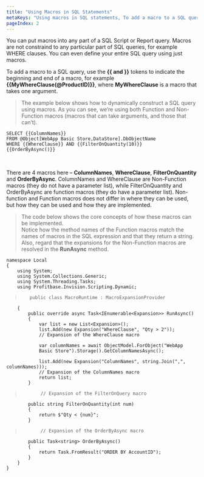 ```yaml
---
title: "Using Macros in SQL Statements"
metaKeys: "Using macros in SQL statements, To add a macro to a SQL query, MyWhereClause"
pageIndex: 2
---
```



You can put macros into any part of a SQL Script or Report query. Macros are not constraind to any particular part of SQL queries, for example WHERE clauses. You can even define your entire SQL query using just macros. 

To add a macro to a SQL query, use the **{{ and }}** tokens to indicate the beginning and end of a macro, for example **{{MyWhereClause(@ProductID)}}**, where **MyWhereClause** is a macro that takes one argument.
<br/>

>The example below shows how to dynamically construct a SQL query using macros. As you can see, we’re using both Function and Non-Function macros (macros that can take arguments, and those that can’t).
>
>
    SELECT {{ColumnNames}} 
    FROM @Object[WebApp Basic Store,DataStore].DbObjectName 
    WHERE {{WhereClause}} AND {{FilterOnQuantity(10)}} 
    {{OrderByAsync()}}

<br/>

There are 4 macros here – **ColumnNames**, **WhereClause**, **FilterOnQuantity** and **OrderByAsync**. ColumnNames and WhereClause are Non-Function macros (they do not have a parameter list), while FilterOnQuantity and OrderByAsync are function macros (they do have a parameter list). Non-function and Function macros does not differ in where they can be used, but how they can be used and how they are implemented.

>The code below shows the core concepts of how these macros can be implemented.  
Notice how the method names of the Function macros match the names of macros in the SQL expression and that they return a string.  
Also, regard that the expansions for the Non-Function macros are resolved in the **RunAsync** method.
>
    namespace Local
    {
        using System; 
        using System.Collections.Generic;
        using System.Threading.Tasks;
        using Profitbase.Invision.Scripting.Dynamic;
>        
>        public class MacroRuntime : MacroExpansionProvider
        {
            public override async Task<IEnumerable<Expansion>> RunAsync()
            {
                var list = new List<Expansion>();
                list.Add(new Expansion("WhereClause", "Qty > 2"));  
                // Expansion of the WhereClause macro
>                
                var columnNames = await ObjectModel.ForObject("WebApp  
                Basic Store").Storage().GetColumnNamesAsync();
>                
                list.Add(new Expansion("ColumnNames", string.Join(",", columnNames)));  
                // Expansion of the ColumnNames macro
                return list; 
            }
>            
>            // Expansion of the FilterOnQuery macro
            public string FilterOnQuantity(int num)
            {
                return $"Qty < {num}"; 
            }
>            
>            // Expansion of the OrderByAsync macro
            public Task<string> OrderByAsync()
            {
                return Task.FromResult("ORDER BY AccountID");
            }
        }
    }

